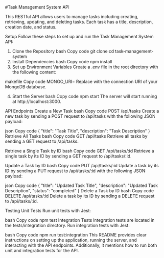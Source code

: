 #Task Management System API

This RESTful API allows users to manage tasks including creating, retrieving, updating, and deleting tasks. Each task has a title, description, creation date, and status.

Setup
Follow these steps to set up and run the Task Management System API:

1. Clone the Repository
bash
Copy code
git clone <repository-url>
cd task-management-system
2. Install Dependencies
bash
Copy code
npm install
3. Set up Environment Variables
Create a .env file in the root directory with the following content:

makefile
Copy code
MONGO_URI=<your-mongodb-uri>
Replace <your-mongodb-uri> with the connection URI of your MongoDB database.

4. Start the Server
bash
Copy code
npm start
The server will start running at http://localhost:3000.

API Endpoints
Create a New Task
bash
Copy code
POST /api/tasks
Create a new task by sending a POST request to /api/tasks with the following JSON payload:

json
Copy code
{
  "title": "Task Title",
  "description": "Task Description"
}
Retrieve All Tasks
bash
Copy code
GET /api/tasks
Retrieve all tasks by sending a GET request to /api/tasks.

Retrieve a Single Task by ID
bash
Copy code
GET /api/tasks/:id
Retrieve a single task by its ID by sending a GET request to /api/tasks/:id.

Update a Task by ID
bash
Copy code
PUT /api/tasks/:id
Update a task by its ID by sending a PUT request to /api/tasks/:id with the following JSON payload:

json
Copy code
{
  "title": "Updated Task Title",
  "description": "Updated Task Description",
  "status": "completed"
}
Delete a Task by ID
bash
Copy code
DELETE /api/tasks/:id
Delete a task by its ID by sending a DELETE request to /api/tasks/:id.

Testing
Unit Tests
Run unit tests with Jest:

bash
Copy code
npm test
Integration Tests
Integration tests are located in the tests/integration directory. Run integration tests with Jest:

bash
Copy code
npm run test:integration
This README provides clear instructions on setting up the application, running the server, and interacting with the API endpoints. Additionally, it mentions how to run both unit and integration tests for the API.





